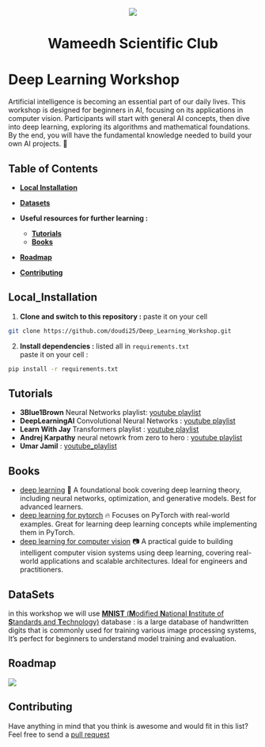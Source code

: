<p align="center">
  <img src="https://i.ibb.co/wyKRMdC/Wameedh.png" />
</p>

# <p align="center"> Wameedh Scientific Club </p>

# Deep Learning Workshop
Artificial intelligence is becoming an essential part of our daily lives. This workshop is designed for beginners in AI, focusing on its applications in computer vision. Participants will start with general AI concepts, then dive into deep learning, exploring its algorithms and mathematical foundations. By the end, you will have the fundamental knowledge needed to build your own AI projects. 🚀


## Table of Contents
* **[Local Installation](#local_installation)**

* **[Datasets](#datasets)**

* **Useful resources for further learning :**
  * **[Tutorials](#tutorials)**  
  * **[Books](#books)**  

* **[Roadmap](#roadmap)**

* **[Contributing](#contributing)**


## Local_Installation
1. **Clone and switch to this repository :** paste it on your cell
```bash
git clone https://github.com/doudi25/Deep_Learning_Workshop.git
```
2. **Install dependencies :** listed all in `requirements.txt`   
paste it on your cell : 
```bash
pip install -r requirements.txt
```


## Tutorials
* **3Blue1Brown** Neural Networks playlist: [youtube playlist](https://www.youtube.com/playlist?list=PLZHQObOWTQDNU6R1_67000Dx_ZCJB-3pi)
* **DeepLearningAI** Convolutional Neural Networks : [youtube playlist](https://www.youtube.com/watch?v=ArPaAX_PhIs&list=PLkDaE6sCZn6Gl29AoE31iwdVwSG-KnDzF)
* **Learn With Jay** Transformers playlist : [youtube playlist](https://www.youtube.com/watch?v=lRylkiFdUdk&list=PLuhqtP7jdD8CQTxwVsuiFYGvHtFpNhlR3)
* **Andrej Karpathy** neural netowrk from zero to hero : [youtube playlist](https://www.youtube.com/watch?v=VMj-3S1tku0&list=PLAqhIrjkxbuWI23v9cThsA9GvCAUhRvKZ)
* **Umar Jamil** : [youtube_playlist](https://www.youtube.com/@umarjamilai/videos)

## Books
- [deep learning](https://drive.google.com/file/d/1e8lFw6vCVuZ5BfMG-q5OJjZ4MT0gs4fM/view?usp=drive_link) 📖 A foundational book covering deep learning theory, including neural networks, optimization, and generative models. Best for advanced learners.
- [deep learning for pytorch](https://drive.google.com/file/d/1YWIh_0gwbsIRCA0g0bg7PqeQVINU4sKX/view?usp=drive_link) 🔥 Focuses on PyTorch with real-world examples. Great for learning deep learning concepts while implementing them in PyTorch.
- [deep learning for computer vision](https://drive.google.com/file/d/1UYre9Ix7mf8j15RHCAAv3VUWMwncqp1-/view?usp=sharing) 📷 A practical guide to building intelligent computer vision systems using deep learning, covering real-world applications and scalable architectures. Ideal for engineers and practitioners. 



## DataSets
in this workshop we will use [**MNIST** (**M**odified **N**ational **I**nstitute of **S**tandards and **T**echnology)]() database : is a large database of handwritten digits that is commonly used for training various image processing systems, It’s perfect for beginners to understand model training and evaluation.



## Roadmap
<img src="https://i.ibb.co/mF9Rbcg9/Deep-Learning-roadmap.jpg"/></a>



## Contributing
Have anything in mind that you think is awesome and would fit in this list? Feel free to send a [pull request](https://github.com/doudi25Deep_Learning_Workshop/pulls) 
